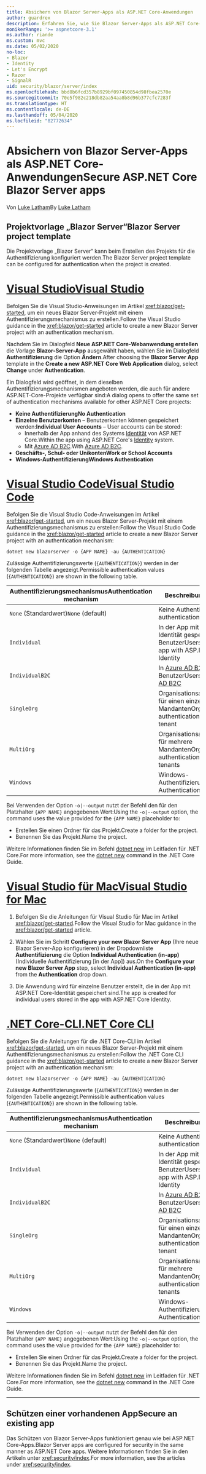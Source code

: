 ```yaml
---
title: Absichern von Blazor Server-Apps als ASP.NET Core-Anwendungen
author: guardrex
description: Erfahren Sie, wie Sie Blazor Server-Apps als ASP.NET Core-Anwendungen absichern.
monikerRange: '>= aspnetcore-3.1'
ms.author: riande
ms.custom: mvc
ms.date: 05/02/2020
no-loc:
- Blazor
- Identity
- Let's Encrypt
- Razor
- SignalR
uid: security/blazor/server/index
ms.openlocfilehash: bbd8b6fcd357b8929bf097450854d98fbea2570e
ms.sourcegitcommit: 70e5f982c218db82aa54aa8b8d96b377cfc7283f
ms.translationtype: HT
ms.contentlocale: de-DE
ms.lasthandoff: 05/04/2020
ms.locfileid: "82772634"
---
```

# <a name="secure-aspnet-core-blazor-server-apps"></a><span data-ttu-id="19efa-103">Absichern von Blazor Server-Apps als ASP.NET Core-Anwendungen</span><span class="sxs-lookup"><span data-stu-id="19efa-103">Secure ASP.NET Core Blazor Server apps</span></span>

<span data-ttu-id="19efa-104">Von [Luke Latham](https://github.com/guardrex)</span><span class="sxs-lookup"><span data-stu-id="19efa-104">By [Luke Latham](https://github.com/guardrex)</span></span>

## <a name="blazor-server-project-template"></a><span data-ttu-id="19efa-105">Projektvorlage „Blazor Server“</span><span class="sxs-lookup"><span data-stu-id="19efa-105">Blazor Server project template</span></span>

<span data-ttu-id="19efa-106">Die Projektvorlage „Blazor Server“ kann beim Erstellen des Projekts für die Authentifizierung konfiguriert werden.</span><span class="sxs-lookup"><span data-stu-id="19efa-106">The Blazor Server project template can be configured for authentication when the project is created.</span></span>

# <a name="visual-studio"></a>[<span data-ttu-id="19efa-107">Visual Studio</span><span class="sxs-lookup"><span data-stu-id="19efa-107">Visual Studio</span></span>](#tab/visual-studio)

<span data-ttu-id="19efa-108">Befolgen Sie die Visual Studio-Anweisungen im Artikel <xref:blazor/get-started>, um ein neues Blazor Server-Projekt mit einem Authentifizierungsmechanismus zu erstellen.</span><span class="sxs-lookup"><span data-stu-id="19efa-108">Follow the Visual Studio guidance in the <xref:blazor/get-started> article to create a new Blazor Server project with an authentication mechanism.</span></span>

<span data-ttu-id="19efa-109">Nachdem Sie im Dialogfeld **Neue ASP.NET Core-Webanwendung erstellen** die Vorlage **Blazor-Server-App** ausgewählt haben, wählen Sie im Dialogfeld **Authentifizierung** die Option **Ändern**.</span><span class="sxs-lookup"><span data-stu-id="19efa-109">After choosing the **Blazor Server App** template in the **Create a new ASP.NET Core Web Application** dialog, select **Change** under **Authentication**.</span></span>

<span data-ttu-id="19efa-110">Ein Dialogfeld wird geöffnet, in dem dieselben Authentifizierungsmechanismen angeboten werden, die auch für andere ASP.NET-Core-Projekte verfügbar sind:</span><span class="sxs-lookup"><span data-stu-id="19efa-110">A dialog opens to offer the same set of authentication mechanisms available for other ASP.NET Core projects:</span></span>

* <span data-ttu-id="19efa-111">**Keine Authentifizierung**</span><span class="sxs-lookup"><span data-stu-id="19efa-111">**No Authentication**</span></span>
* <span data-ttu-id="19efa-112">**Einzelne Benutzerkonten** &ndash; Benutzerkonten können gespeichert werden:</span><span class="sxs-lookup"><span data-stu-id="19efa-112">**Individual User Accounts** &ndash; User accounts can be stored:</span></span>
  * <span data-ttu-id="19efa-113">Innerhalb der App anhand des Systems [Identität](xref:security/authentication/identity) von ASP.NET Core.</span><span class="sxs-lookup"><span data-stu-id="19efa-113">Within the app using ASP.NET Core's [Identity](xref:security/authentication/identity) system.</span></span>
  * <span data-ttu-id="19efa-114">Mit [Azure AD B2C](xref:security/authentication/azure-ad-b2c).</span><span class="sxs-lookup"><span data-stu-id="19efa-114">With [Azure AD B2C](xref:security/authentication/azure-ad-b2c).</span></span>
* <span data-ttu-id="19efa-115">**Geschäfts-, Schul- oder Unikonten**</span><span class="sxs-lookup"><span data-stu-id="19efa-115">**Work or School Accounts**</span></span>
* <span data-ttu-id="19efa-116">**Windows-Authentifizierung**</span><span class="sxs-lookup"><span data-stu-id="19efa-116">**Windows Authentication**</span></span>

# <a name="visual-studio-code"></a>[<span data-ttu-id="19efa-117">Visual Studio Code</span><span class="sxs-lookup"><span data-stu-id="19efa-117">Visual Studio Code</span></span>](#tab/visual-studio-code)

<span data-ttu-id="19efa-118">Befolgen Sie die Visual Studio Code-Anweisungen im Artikel <xref:blazor/get-started>, um ein neues Blazor Server-Projekt mit einem Authentifizierungsmechanismus zu erstellen:</span><span class="sxs-lookup"><span data-stu-id="19efa-118">Follow the Visual Studio Code guidance in the <xref:blazor/get-started> article to create a new Blazor Server project with an authentication mechanism:</span></span>

```dotnetcli
dotnet new blazorserver -o {APP NAME} -au {AUTHENTICATION}
```

<span data-ttu-id="19efa-119">Zulässige Authentifizierungswerte (`{AUTHENTICATION}`) werden in der folgenden Tabelle angezeigt.</span><span class="sxs-lookup"><span data-stu-id="19efa-119">Permissible authentication values (`{AUTHENTICATION}`) are shown in the following table.</span></span>

| <span data-ttu-id="19efa-120">Authentifizierungsmechanismus</span><span class="sxs-lookup"><span data-stu-id="19efa-120">Authentication mechanism</span></span> | <span data-ttu-id="19efa-121">Beschreibung</span><span class="sxs-lookup"><span data-stu-id="19efa-121">Description</span></span> |
| ------------------------ | ----------- |
| <span data-ttu-id="19efa-122">`None` (Standardwert)</span><span class="sxs-lookup"><span data-stu-id="19efa-122">`None` (default)</span></span>         | <span data-ttu-id="19efa-123">Keine Authentifizierung</span><span class="sxs-lookup"><span data-stu-id="19efa-123">No authentication</span></span> |
| `Individual`             | <span data-ttu-id="19efa-124">In der App mit ASP.NET Core-Identität gespeicherte Benutzer</span><span class="sxs-lookup"><span data-stu-id="19efa-124">Users stored in the app with ASP.NET Core Identity</span></span> |
| `IndividualB2C`          | <span data-ttu-id="19efa-125">In [Azure AD B2C](xref:security/authentication/azure-ad-b2c) gespeicherte Benutzer</span><span class="sxs-lookup"><span data-stu-id="19efa-125">Users stored in [Azure AD B2C](xref:security/authentication/azure-ad-b2c)</span></span> |
| `SingleOrg`              | <span data-ttu-id="19efa-126">Organisationsauthentifizierung für einen einzelnen Mandanten</span><span class="sxs-lookup"><span data-stu-id="19efa-126">Organizational authentication for a single tenant</span></span> |
| `MultiOrg`               | <span data-ttu-id="19efa-127">Organisationsauthentifizierung für mehrere Mandanten</span><span class="sxs-lookup"><span data-stu-id="19efa-127">Organizational authentication for multiple tenants</span></span> |
| `Windows`                | <span data-ttu-id="19efa-128">Windows-Authentifizierung</span><span class="sxs-lookup"><span data-stu-id="19efa-128">Windows Authentication</span></span> |

<span data-ttu-id="19efa-129">Bei Verwenden der Option `-o|--output` nutzt der Befehl den für den Platzhalter `{APP NAME}` angegebenen Wert:</span><span class="sxs-lookup"><span data-stu-id="19efa-129">Using the `-o|--output` option, the command uses the value provided for the `{APP NAME}` placeholder to:</span></span>

* <span data-ttu-id="19efa-130">Erstellen Sie einen Ordner für das Projekt.</span><span class="sxs-lookup"><span data-stu-id="19efa-130">Create a folder for the project.</span></span>
* <span data-ttu-id="19efa-131">Benennen Sie das Projekt.</span><span class="sxs-lookup"><span data-stu-id="19efa-131">Name the project.</span></span>

<span data-ttu-id="19efa-132">Weitere Informationen finden Sie im Befehl [dotnet new](/dotnet/core/tools/dotnet-new) im Leitfaden für .NET Core.</span><span class="sxs-lookup"><span data-stu-id="19efa-132">For more information, see the [dotnet new](/dotnet/core/tools/dotnet-new) command in the .NET Core Guide.</span></span>

# <a name="visual-studio-for-mac"></a>[<span data-ttu-id="19efa-133">Visual Studio für Mac</span><span class="sxs-lookup"><span data-stu-id="19efa-133">Visual Studio for Mac</span></span>](#tab/visual-studio-mac)

1. <span data-ttu-id="19efa-134">Befolgen Sie die Anleitungen für Visual Studio für Mac im Artikel <xref:blazor/get-started>.</span><span class="sxs-lookup"><span data-stu-id="19efa-134">Follow the Visual Studio for Mac guidance in the <xref:blazor/get-started> article.</span></span>

1. <span data-ttu-id="19efa-135">Wählen Sie im Schritt **Configure your new Blazor Server App** (Ihre neue Blazor Server-App konfigurieren) in der Dropdownliste **Authentifizierung** die Option **Individual Authentication (in-app)** (Individuelle Authentifizierung [in der App]) aus.</span><span class="sxs-lookup"><span data-stu-id="19efa-135">On the **Configure your new Blazor Server App** step, select **Individual Authentication (in-app)** from the **Authentication** drop down.</span></span>

1. <span data-ttu-id="19efa-136">Die Anwendung wird für einzelne Benutzer erstellt, die in der App mit ASP.NET Core-Identität gespeichert sind.</span><span class="sxs-lookup"><span data-stu-id="19efa-136">The app is created for individual users stored in the app with ASP.NET Core Identity.</span></span>

# <a name="net-core-cli"></a>[<span data-ttu-id="19efa-137">.NET Core-CLI</span><span class="sxs-lookup"><span data-stu-id="19efa-137">.NET Core CLI</span></span>](#tab/netcore-cli/)

<span data-ttu-id="19efa-138">Befolgen Sie die Anleitungen für die .NET Core-CLI im Artikel <xref:blazor/get-started>, um ein neues Blazor Server-Projekt mit einem Authentifizierungsmechanismus zu erstellen:</span><span class="sxs-lookup"><span data-stu-id="19efa-138">Follow the .NET Core CLI guidance in the <xref:blazor/get-started> article to create a new Blazor Server project with an authentication mechanism:</span></span>

```dotnetcli
dotnet new blazorserver -o {APP NAME} -au {AUTHENTICATION}
```

<span data-ttu-id="19efa-139">Zulässige Authentifizierungswerte (`{AUTHENTICATION}`) werden in der folgenden Tabelle angezeigt.</span><span class="sxs-lookup"><span data-stu-id="19efa-139">Permissible authentication values (`{AUTHENTICATION}`) are shown in the following table.</span></span>

| <span data-ttu-id="19efa-140">Authentifizierungsmechanismus</span><span class="sxs-lookup"><span data-stu-id="19efa-140">Authentication mechanism</span></span> | <span data-ttu-id="19efa-141">Beschreibung</span><span class="sxs-lookup"><span data-stu-id="19efa-141">Description</span></span> |
| ------------------------ | ----------- |
| <span data-ttu-id="19efa-142">`None` (Standardwert)</span><span class="sxs-lookup"><span data-stu-id="19efa-142">`None` (default)</span></span>         | <span data-ttu-id="19efa-143">Keine Authentifizierung</span><span class="sxs-lookup"><span data-stu-id="19efa-143">No authentication</span></span> |
| `Individual`             | <span data-ttu-id="19efa-144">In der App mit ASP.NET Core-Identität gespeicherte Benutzer</span><span class="sxs-lookup"><span data-stu-id="19efa-144">Users stored in the app with ASP.NET Core Identity</span></span> |
| `IndividualB2C`          | <span data-ttu-id="19efa-145">In [Azure AD B2C](xref:security/authentication/azure-ad-b2c) gespeicherte Benutzer</span><span class="sxs-lookup"><span data-stu-id="19efa-145">Users stored in [Azure AD B2C](xref:security/authentication/azure-ad-b2c)</span></span> |
| `SingleOrg`              | <span data-ttu-id="19efa-146">Organisationsauthentifizierung für einen einzelnen Mandanten</span><span class="sxs-lookup"><span data-stu-id="19efa-146">Organizational authentication for a single tenant</span></span> |
| `MultiOrg`               | <span data-ttu-id="19efa-147">Organisationsauthentifizierung für mehrere Mandanten</span><span class="sxs-lookup"><span data-stu-id="19efa-147">Organizational authentication for multiple tenants</span></span> |
| `Windows`                | <span data-ttu-id="19efa-148">Windows-Authentifizierung</span><span class="sxs-lookup"><span data-stu-id="19efa-148">Windows Authentication</span></span> |

<span data-ttu-id="19efa-149">Bei Verwenden der Option `-o|--output` nutzt der Befehl den für den Platzhalter `{APP NAME}` angegebenen Wert:</span><span class="sxs-lookup"><span data-stu-id="19efa-149">Using the `-o|--output` option, the command uses the value provided for the `{APP NAME}` placeholder to:</span></span>

* <span data-ttu-id="19efa-150">Erstellen Sie einen Ordner für das Projekt.</span><span class="sxs-lookup"><span data-stu-id="19efa-150">Create a folder for the project.</span></span>
* <span data-ttu-id="19efa-151">Benennen Sie das Projekt.</span><span class="sxs-lookup"><span data-stu-id="19efa-151">Name the project.</span></span>

<span data-ttu-id="19efa-152">Weitere Informationen finden Sie im Befehl [dotnet new](/dotnet/core/tools/dotnet-new) im Leitfaden für .NET Core.</span><span class="sxs-lookup"><span data-stu-id="19efa-152">For more information, see the [dotnet new](/dotnet/core/tools/dotnet-new) command in the .NET Core Guide.</span></span>

---

## <a name="secure-an-existing-app"></a><span data-ttu-id="19efa-153">Schützen einer vorhandenen App</span><span class="sxs-lookup"><span data-stu-id="19efa-153">Secure an existing app</span></span>

<span data-ttu-id="19efa-154">Das Schützen von Blazor Server-Apps funktioniert genau wie bei ASP.NET Core-Apps.</span><span class="sxs-lookup"><span data-stu-id="19efa-154">Blazor Server apps are configured for security in the same manner as ASP.NET Core apps.</span></span> <span data-ttu-id="19efa-155">Weitere Informationen finden Sie in den Artikeln unter <xref:security/index>.</span><span class="sxs-lookup"><span data-stu-id="19efa-155">For more information, see the articles under <xref:security/index>.</span></span>
